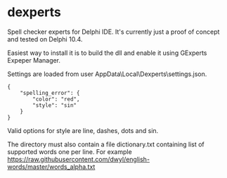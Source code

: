 # dexperts

Spell checker experts for Delphi IDE. It's currently just a proof of concept and tested on Delphi 10.4.

Easiest way to install it is to build the dll and enable it using GExperts Expeper Manager.

Settings are loaded from user AppData\Local\Dexperts\settings.json.

```
{
	"spelling_error": {
		"color": "red",
		"style": "sin"
	}
}
```

Valid options for style are line, dashes, dots and sin.

The directory must also contain a file dictionary.txt containing list of supported words one per line. For example https://raw.githubusercontent.com/dwyl/english-words/master/words_alpha.txt
